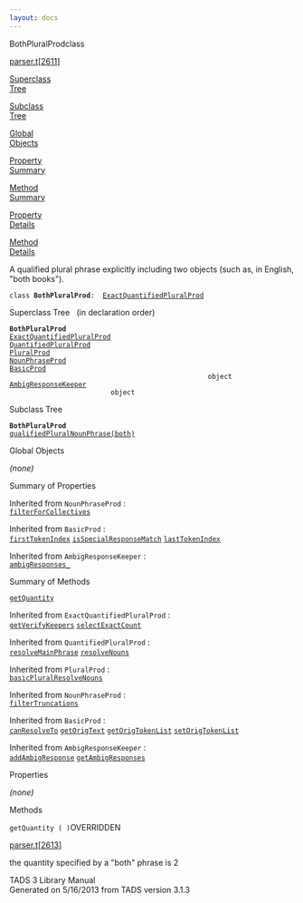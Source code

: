```yaml
---
layout: docs
---
```

<span class="title">BothPluralProd</span><span class="type">class</span>

[parser.t](../file/parser.t.html)\[[2611](../source/parser.t.html#2611)\]

[Superclass  
Tree](#_SuperClassTree_)

[Subclass  
Tree](#_SubClassTree_)

[Global  
Objects](#_ObjectSummary_)

[Property  
Summary](#_PropSummary_)

[Method  
Summary](#_MethodSummary_)

[Property  
Details](#_Properties_)

[Method  
Details](#_Methods_)



A qualified plural phrase explicitly including two objects (such as, in
English, "both books").

`class `**`BothPluralProd`**` :   `[`ExactQuantifiedPluralProd`](../object/ExactQuantifiedPluralProd.html)



<span id="_SuperClassTree_"></span>



<span class="hdln">Superclass Tree</span>   (in declaration order)



**`BothPluralProd`**  
[`ExactQuantifiedPluralProd`](../object/ExactQuantifiedPluralProd.html)  
[`QuantifiedPluralProd`](../object/QuantifiedPluralProd.html)  
[`PluralProd`](../object/PluralProd.html)  
[`NounPhraseProd`](../object/NounPhraseProd.html)  
[`BasicProd`](../object/BasicProd.html)  
`                                                 object`  
[`AmbigResponseKeeper`](../object/AmbigResponseKeeper.html)  
`                         object`  
<span id="_SubClassTree_"></span>



<span class="hdln">Subclass Tree</span>  



**`BothPluralProd`**  
[`qualifiedPluralNounPhrase(both)`](../object/qualifiedPluralNounPhrase(both).html)  
<span id="_ObjectSummary_"></span>



<span class="hdln">Global Objects</span>  



*(none)* <span id="_PropSummary_"></span>



<span class="hdln">Summary of Properties</span>  











Inherited from `NounPhraseProd` :  
[`filterForCollectives`](../object/NounPhraseProd.html#filterForCollectives)

Inherited from `BasicProd` :  
[`firstTokenIndex`](../object/BasicProd.html#firstTokenIndex) [`isSpecialResponseMatch`](../object/BasicProd.html#isSpecialResponseMatch) [`lastTokenIndex`](../object/BasicProd.html#lastTokenIndex)

Inherited from `AmbigResponseKeeper` :  
[`ambigResponses_`](../object/AmbigResponseKeeper.html#ambigResponses_)

<span id="_MethodSummary_"></span>



<span class="hdln">Summary of Methods</span>  



[`getQuantity`](#getQuantity)

Inherited from `ExactQuantifiedPluralProd` :  
[`getVerifyKeepers`](../object/ExactQuantifiedPluralProd.html#getVerifyKeepers) [`selectExactCount`](../object/ExactQuantifiedPluralProd.html#selectExactCount)

Inherited from `QuantifiedPluralProd` :  
[`resolveMainPhrase`](../object/QuantifiedPluralProd.html#resolveMainPhrase) [`resolveNouns`](../object/QuantifiedPluralProd.html#resolveNouns)

Inherited from `PluralProd` :  
[`basicPluralResolveNouns`](../object/PluralProd.html#basicPluralResolveNouns)

Inherited from `NounPhraseProd` :  
[`filterTruncations`](../object/NounPhraseProd.html#filterTruncations)

Inherited from `BasicProd` :  
[`canResolveTo`](../object/BasicProd.html#canResolveTo) [`getOrigText`](../object/BasicProd.html#getOrigText) [`getOrigTokenList`](../object/BasicProd.html#getOrigTokenList) [`setOrigTokenList`](../object/BasicProd.html#setOrigTokenList)

Inherited from `AmbigResponseKeeper` :  
[`addAmbigResponse`](../object/AmbigResponseKeeper.html#addAmbigResponse) [`getAmbigResponses`](../object/AmbigResponseKeeper.html#getAmbigResponses)

<span id="_Properties_"></span>



<span class="hdln">Properties</span>  



*(none)* <span id="_Methods_"></span>



<span class="hdln">Methods</span>  



<span id="getQuantity"></span>

`getQuantity ( )`<span class="rem">OVERRIDDEN</span>

[parser.t](../file/parser.t.html)\[[2613](../source/parser.t.html#2613)\]



the quantity specified by a "both" phrase is 2





TADS 3 Library Manual  
Generated on 5/16/2013 from TADS version 3.1.3



